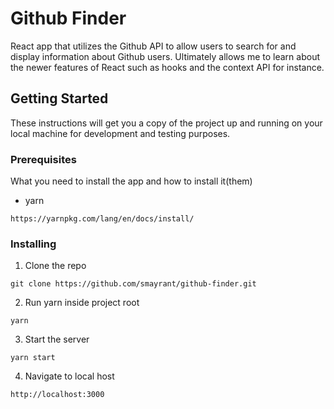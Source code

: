 # Github Finder

React app that utilizes the Github API to allow users to search for and display information about Github users. Ultimately allows me to learn about the newer features of React such as hooks and the context API for instance.

## Getting Started
These instructions will get you a copy of the project up and running on your local machine for development and testing purposes. 

### Prerequisites

What you need to install the app and how to install it(them)

- yarn

```
https://yarnpkg.com/lang/en/docs/install/
```

### Installing

1. Clone the repo

```
git clone https://github.com/smayrant/github-finder.git
```

2. Run yarn inside project root

```
yarn 
```

3. Start the server

```
yarn start
```

4. Navigate to local host

```
http://localhost:3000
```
